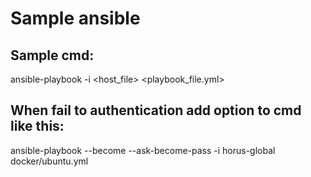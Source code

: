 # Sample ansible

## Sample cmd:
ansible-playbook -i <host_file>  <playbook_file.yml>


## When fail to authentication add option to cmd like this:
ansible-playbook --become --ask-become-pass -i horus-global  docker/ubuntu.yml
